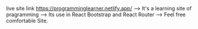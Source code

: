 live site link https://programminglearner.netlify.app/
--> It's a learning site of pragramming
--> Its use in React Bootstrap and React Router
--> Feel free comfortable Site.